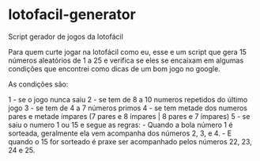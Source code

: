 # lotofacil-generator
Script gerador de jogos da lotofácil

Para quem curte jogar na lotofácil como eu, esse e um script que gera 15 números aleatórios de 1 a 25 e verifica se eles se encaixam em algumas condições que encontrei como dicas de um bom jogo no google.

As condições são:

1 - se o jogo nunca saiu
2 - se tem de 8 a 10 numeros repetidos do último jogo
3 - se tem de 4 a 7 números primos
4 - se tem metade dos numeros pares e metade ímpares (7 pares e 8 ímpares | 8 pares e 7 ímpares)
5 - se saiu o numero 1 ou 15 e segue as regras:
    - Quando a bola número 1 é sorteada, geralmente ela vem acompanha dos números 2, 3, e 4.
    - E quando o 15 for sorteado é praxe ser acompanhado pelos números 22, 23, 24 e 25.

